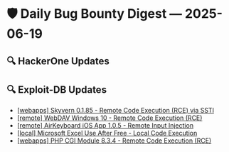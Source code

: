 # 🛡️ Daily Bug Bounty Digest — 2025-06-19

## 🔍 HackerOne Updates


## 🔍 Exploit-DB Updates
- [[webapps] Skyvern 0.1.85 - Remote Code Execution (RCE) via SSTI](https://www.exploit-db.com/exploits/52335)
- [[remote] WebDAV Windows 10 - Remote Code Execution (RCE)](https://www.exploit-db.com/exploits/52334)
- [[remote] AirKeyboard iOS App 1.0.5 - Remote Input Injection](https://www.exploit-db.com/exploits/52333)
- [[local] Microsoft Excel Use After Free - Local Code Execution](https://www.exploit-db.com/exploits/52332)
- [[webapps] PHP CGI Module 8.3.4 - Remote Code Execution (RCE)](https://www.exploit-db.com/exploits/52331)


